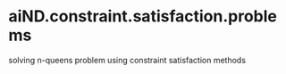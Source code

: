 # aiND.constraint.satisfaction.problems
solving n-queens problem using constraint satisfaction methods
